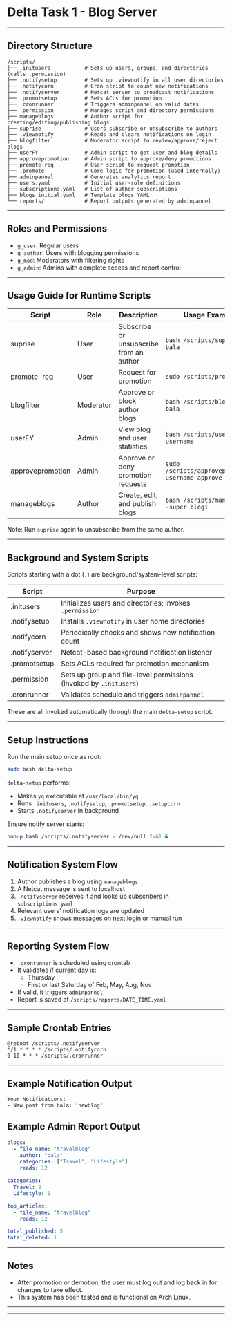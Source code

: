 # Delta Task 1 - Blog Server

---

## Directory Structure

```
/scripts/
├── .initusers           # Sets up users, groups, and directories (calls .permission)
├── .notifysetup         # Sets up .viewnotify in all user directories
├── .notifycorn          # Cron script to count new notifications
├── .notifyserver        # Netcat server to broadcast notifications
├── .promotsetup         # Sets ACLs for promotion
├── .cronrunner          # Triggers adminpannel on valid dates
├── .permission          # Manages script and directory permissions
├── manageblogs          # Author script for creating/editing/publishing blogs
├── suprise              # Users subscribe or unsubscribe to authors
├── .viewnotify          # Reads and clears notifications on login
├── blogfilter           # Moderator script to review/approve/reject blogs
├── userFY               # Admin script to get user and blog details
├── approvepromotion     # Admin script to approve/deny promotions
├── promote-req          # User script to request promotion
├── .promote             # Core logic for promotion (used internally)
├── adminpannel          # Generates analytics report
├── users.yaml           # Initial user-role definitions
├── subscriptions.yaml   # List of author subscriptions
├── blogs_initial.yaml   # Template blogs YAML
└── reports/             # Report outputs generated by adminpannel
```

---

## Roles and Permissions

- `g_user`: Regular users
- `g_author`: Users with blogging permissions
- `g_mod`: Moderators with filtering rights
- `g_admin`: Admins with complete access and report control

---

## Usage Guide for Runtime Scripts

| Script           | Role      | Description                             | Usage Example                                     |
| ---------------- | --------- | --------------------------------------- | ------------------------------------------------- |
| suprise          | User      | Subscribe or unsubscribe from an author | `bash /scripts/suprise bala`                      |
| promote-req      | User      | Request for promotion                   | `sudo /scripts/promote-req`                       |
| blogfilter       | Moderator | Approve or block author blogs           | `bash /scripts/blogfilter bala`                   |
| userFY           | Admin     | View blog and user statistics           | `bash /scripts/userFY username`                   |
| approvepromotion | Admin     | Approve or deny promotion requests      | `sudo /scripts/approvepromotion username approve` |
| manageblogs      | Author    | Create, edit, and publish blogs         | `bash /scripts/manageblogs -super blog1`          |

Note: Run `suprise` again to unsubscribe from the same author.

---

## Background and System Scripts

Scripts starting with a dot (`.`) are background/system-level scripts:

| Script        | Purpose                                                            |
| ------------- | ------------------------------------------------------------------ |
| .initusers    | Initializes users and directories; invokes `.permission`           |
| .notifysetup  | Installs `.viewnotify` in user home directories                    |
| .notifycorn   | Periodically checks and shows new notification count               |
| .notifyserver | Netcat-based background notification listener                      |
| .promotsetup  | Sets ACLs required for promotion mechanism                         |
| .permission   | Sets up group and file-level permissions (invoked by `.initusers`) |
| .cronrunner   | Validates schedule and triggers `adminpannel`                      |

These are all invoked automatically through the main `delta-setup` script.

---

## Setup Instructions

Run the main setup once as root:

```bash
sudo bash delta-setup
```

`delta-setup` performs:

- Makes `yq` executable at `/usr/local/bin/yq`
- Runs `.initusers`, `.notifysetup`, `.promotsetup`, `.setupcorn`
- Starts `.notifyserver` in background

Ensure notify server starts:

```bash
nohup bash /scripts/.notifyserver > /dev/null 2>&1 &
```

---

## Notification System Flow

1. Author publishes a blog using `manageblogs`
2. A Netcat message is sent to localhost
3. `.notifyserver` receives it and looks up subscribers in `subscriptions.yaml`
4. Relevant users’ notification logs are updated
5. `.viewnotify` shows messages on next login or manual run

---

## Reporting System Flow

- `.cronrunner` is scheduled using crontab
- It validates if current day is:
  - Thursday
  - First or last Saturday of Feb, May, Aug, Nov
- If valid, it triggers `adminpannel`
- Report is saved at `/scripts/reports/DATE_TIME.yaml`

---

## Sample Crontab Entries

```cron
@reboot /scripts/.notifyserver
*/1 * * * * /scripts/.notifycorn
0 10 * * * /scripts/.cronrunner
```

---

## Example Notification Output

```
Your Notifications:
- New post from bala: 'newblog'
```

## Example Admin Report Output

```yaml
blogs:
  - file_name: "travelblog"
    author: "bala"
    categories: ["Travel", "Lifestyle"]
    reads: 12

categories:
  Travel: 2
  Lifestyle: 1

top_articles:
  - file_name: "travelblog"
    reads: 12

total_published: 5
total_deleted: 1
```

---

## Notes

- After promotion or demotion, the user must log out and log back in for changes to take effect.
- This system has been tested and is functional on Arch Linux.

---


---

